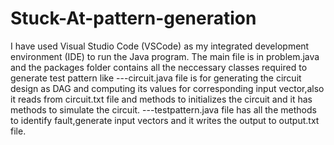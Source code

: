 # Stuck-At-pattern-generation

I have used Visual Studio Code (VSCode) as my integrated development environment (IDE) to run the Java program. 
The main file is in problem.java and the packages folder contains all the neccessary classes required to generate test pattern like
---circuit.java file is for generating the circuit design as DAG and computing its values for corresponding input vector,also it reads from circuit.txt file and methods to initializes the circuit and it has methods to simulate the circuit.
---testpattern.java file has all the methods to identify fault,generate input vectors and it writes the output to output.txt file.
